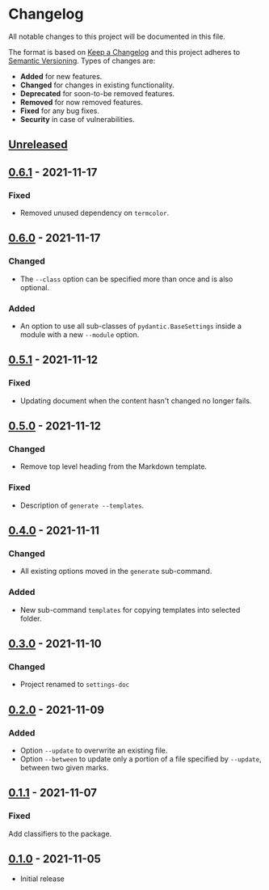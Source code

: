 # Changelog
All notable changes to this project will be documented in this file.

The format is based on [Keep a Changelog](http://keepachangelog.com/en/1.0.0/)
and this project adheres to [Semantic Versioning](http://semver.org/spec/v2.0.0.html).
Types of changes are:

- **Added** for new features.
- **Changed** for changes in existing functionality.
- **Deprecated** for soon-to-be removed features.
- **Removed** for now removed features.
- **Fixed** for any bug fixes.
- **Security** in case of vulnerabilities.

## [Unreleased]

## [0.6.1] - 2021-11-17

### Fixed

- Removed unused dependency on `termcolor`.

## [0.6.0] - 2021-11-17

### Changed

- The `--class` option can be specified more than once and is also optional.

### Added

- An option to use all sub-classes of `pydantic.BaseSettings` inside a module with a new `--module` option.

## [0.5.1] - 2021-11-12

### Fixed

- Updating document when the content hasn't changed no longer fails.

## [0.5.0] - 2021-11-12

### Changed

- Remove top level heading from the Markdown template.

### Fixed

- Description of `generate --templates`.

## [0.4.0] - 2021-11-11

### Changed

- All existing options moved in the `generate` sub-command.

### Added

- New sub-command `templates` for copying templates into selected folder.

## [0.3.0] - 2021-11-10

### Changed

- Project renamed to `settings-doc`

## [0.2.0] - 2021-11-09

### Added

- Option `--update` to overwrite an existing file.
- Option `--between` to update only a portion of a file specified by `--update`, between two given marks.

## [0.1.1] - 2021-11-07

### Fixed

Add classifiers to the package.

## [0.1.0] - 2021-11-05

- Initial release

[Unreleased]: https://github.com/radeklat/settings-doc/compare/0.6.1...HEAD
[0.6.1]: https://github.com/radeklat/settings-doc/compare/0.6.0...0.6.1
[0.6.0]: https://github.com/radeklat/settings-doc/compare/0.5.1...0.6.0
[0.5.1]: https://github.com/radeklat/settings-doc/compare/0.5.0...0.5.1
[0.5.0]: https://github.com/radeklat/settings-doc/compare/0.4.0...0.5.0
[0.4.0]: https://github.com/radeklat/settings-doc/compare/0.3.0...0.4.0
[0.3.0]: https://github.com/radeklat/settings-doc/compare/0.2.0...0.3.0
[0.2.0]: https://github.com/radeklat/settings-doc/compare/0.1.1...0.2.0
[0.1.1]: https://github.com/radeklat/settings-doc/compare/0.1.0...0.1.0
[0.1.0]: https://github.com/radeklat/settings-doc/compare/initial...0.1.0